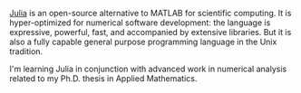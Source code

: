 [Julia](http://www.julialang.org) is an open-source alternative to MATLAB for scientific computing.
It is hyper-optimized for numerical software development: the language is expressive, powerful, fast, and accompanied by extensive libraries.
But it is also a fully capable general purpose programming language in the Unix tradition.

I'm learning Julia in conjunction with advanced work in numerical analysis related to my Ph.D. thesis in Applied Mathematics.

